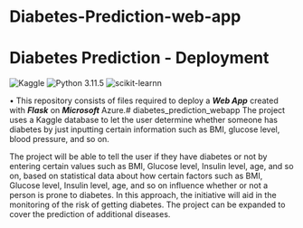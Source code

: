 # Diabetes-Prediction-web-app

# Diabetes Prediction - Deployment
![Kaggle](https://img.shields.io/badge/Dataset-Kaggle-blue.svg) ![Python 3.11.5](https://img.shields.io/badge/Python-3.11-brightgreen.svg) ![scikit-learnn](https://img.shields.io/badge/Library-Scikit_Learn-orange.svg)

• This repository consists of files required to deploy a ___Web App___ created with ___Flask___ on ___Microsoft___ Azure.# diabetes_prediction_webapp
The project uses a Kaggle database to let the user determine whether someone has diabetes by just inputting certain information such as BMI, glucose level, blood pressure, and so on.


The project will be able to tell the user if they have diabetes or not by entering certain values such as BMI, Glucose level, Insulin level, age, and so on, based on statistical data about how certain factors such as BMI, Glucose level, Insulin level, age, and so on influence whether or not a person is prone to diabetes. In this approach, the initiative will aid in the monitoring of the risk of getting diabetes. The project can be expanded to cover the prediction of additional diseases. 
